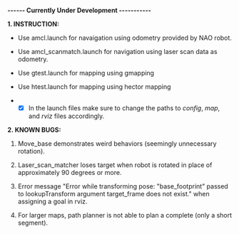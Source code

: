 **------ Currently Under Development -----------**

**1. INSTRUCTION:**
 
  * Use amcl.launch for navaigation using odometry provided by NAO robot.

  * Use amcl_scanmatch.launch for navigation using laser scan data as odometry.

  * Use gtest.launch for mapping using gmapping

  * Use htest.launch for mapping using hector mapping

  * - [x] In the launch files make sure to change the paths to _config_, _map_, and _rviz_ files accordingly.

**2. KNOWN BUGS:**
  1. Move_base demonstrates weird behaviors (seemingly unnecessary rotation).

  2. Laser_scan_matcher loses target when robot is rotated in place of approximately 90 degrees or more.

  3. Error message "Error while transforming pose: "base_footprint" passed to lookupTransform argument target_frame does not exist." when assigning a goal in rviz.

  4. For larger maps, path planner is not able to plan a complete (only a short segment).
 
